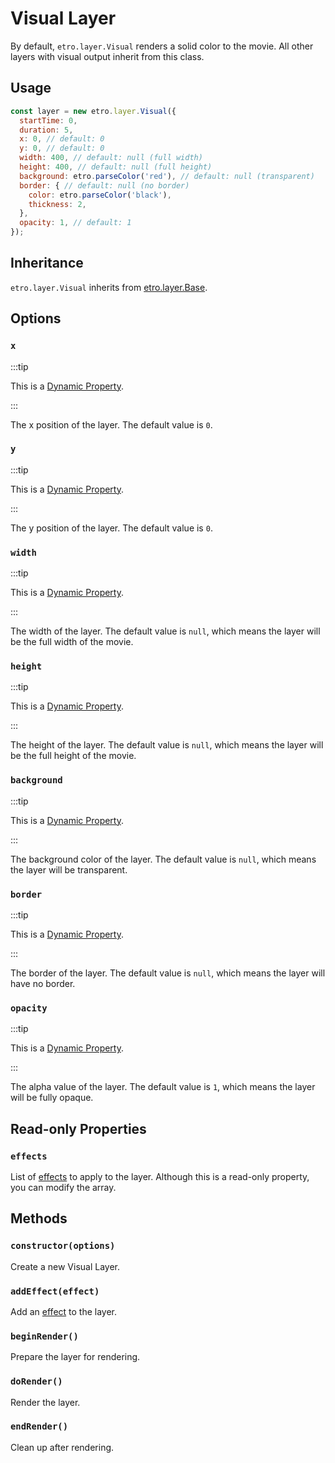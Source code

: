 # Visual Layer

By default, `etro.layer.Visual` renders a solid color to the movie. All other layers with visual output inherit from this class.

## Usage

```js
const layer = new etro.layer.Visual({
  startTime: 0,
  duration: 5,
  x: 0, // default: 0
  y: 0, // default: 0
  width: 400, // default: null (full width)
  height: 400, // default: null (full height)
  background: etro.parseColor('red'), // default: null (transparent)
  border: { // default: null (no border)
    color: etro.parseColor('black'),
    thickness: 2,
  },
  opacity: 1, // default: 1
});
```

## Inheritance

`etro.layer.Visual` inherits from [etro.layer.Base](base).

## Options

### `x`

:::tip

This is a [Dynamic Property](../dynamic-properties).

:::

The x position of the layer. The default value is `0`.

### `y`

:::tip

This is a [Dynamic Property](../dynamic-properties).

:::

The y position of the layer. The default value is `0`.

### `width`

:::tip

This is a [Dynamic Property](../dynamic-properties).

:::

The width of the layer. The default value is `null`, which means the layer will be the full width of the movie.

### `height`

:::tip

This is a [Dynamic Property](../dynamic-properties).

:::

The height of the layer. The default value is `null`, which means the layer will be the full height of the movie.

### `background`

:::tip

This is a [Dynamic Property](../dynamic-properties).

:::

The background color of the layer. The default value is `null`, which means the layer will be transparent.

### `border`

:::tip

This is a [Dynamic Property](../dynamic-properties).

:::

The border of the layer. The default value is `null`, which means the layer will have no border.

### `opacity`

:::tip

This is a [Dynamic Property](../dynamic-properties).

:::

The alpha value of the layer. The default value is `1`, which means the layer will be fully opaque.

## Read-only Properties

### `effects`

List of [effects](../../category/effects) to apply to the layer. Although this is a read-only property, you can modify the array.

## Methods

### `constructor(options)`

Create a new Visual Layer.

### `addEffect(effect)`

Add an [effect](../../category/effects) to the layer.

### `beginRender()`

Prepare the layer for rendering.

### `doRender()`

Render the layer.

### `endRender()`

Clean up after rendering.
